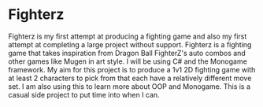 # Fighterz

Fighterz is my first attempt at producing a fighting game and also my first attempt at completing a large project without support. Fighterz is a fighting game that takes inspiration from Dragon Ball FighterZ's auto combos and other games like Mugen in art style. I will be using C# and the Monogame framework. 
My aim for this project is to produce a 1v1 2D fighting game with at least 2 characters to pick from that each have a relatively different move set. I am also using this to learn more about OOP and Monogame. This is a casual side project to put time into when I can.
